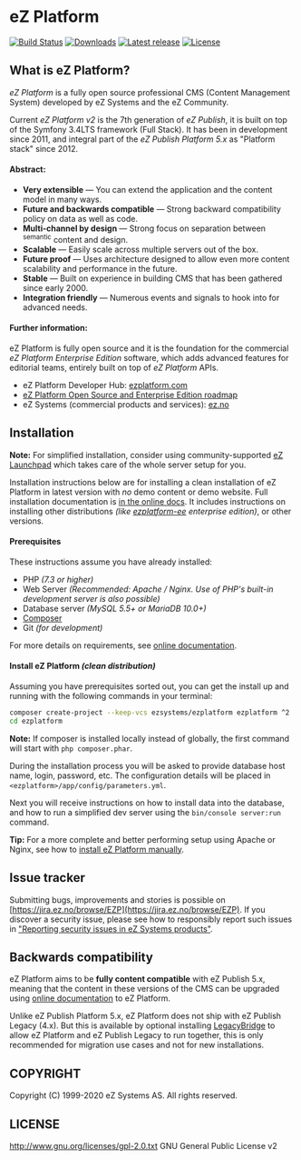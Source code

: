 # eZ Platform

[![Build Status](https://img.shields.io/travis/ezsystems/ezplatform.svg?style=flat-square)](https://travis-ci.org/ezsystems/ezplatform)
[![Downloads](https://img.shields.io/packagist/dt/ezsystems/ezplatform.svg?style=flat-square)](https://packagist.org/packages/ezsystems/ezplatform)
[![Latest release](https://img.shields.io/github/release/ezsystems/ezplatform.svg?style=flat-square)](https://github.com/ezsystems/ezplatform/releases)
[![License](https://img.shields.io/packagist/l/ezsystems/ezplatform.svg?style=flat-square)](LICENSE)

## What is eZ Platform?
*eZ Platform* is a fully open source professional CMS (Content Management System) developed by eZ Systems and the eZ Community.

Current *eZ Platform v2* is the 7th generation of *eZ Publish*, it is built on top of the Symfony 3.4LTS framework (Full Stack).
It has been in development since 2011, and integral part of the *eZ Publish Platform 5.x* as "Platform stack" since 2012.

#### Abstract:

- **Very extensible** — You can extend the application and the content model in many ways.
- **Future and backwards compatible** — Strong backward compatibility policy on data as well as code.
- **Multi-channel by design** — Strong focus on separation between <sup>semantic</sup> content and design.
- **Scalable** — Easily scale across multiple servers out of the box.
- **Future proof** — Uses architecture designed to allow even more content scalability and performance in the future.
- **Stable** — Built on experience in building CMS that has been gathered since early 2000.
- **Integration friendly** — Numerous events and signals to hook into for advanced needs.

#### Further information:

eZ Platform is fully open source and it is the foundation for the commercial *eZ Platform Enterprise Edition* software, which adds advanced features for editorial teams, entirely built on top of *eZ Platform* APIs.

- eZ Platform Developer Hub: [ezplatform.com](https://ezplatform.com/)
- [eZ Platform Open Source and Enterprise Edition roadmap](http://doc.ez.no/roadmap)
- eZ Systems (commercial products and services): [ez.no](https://ez.no/)


## Installation

**Note:** For simplified installation, consider using community-supported [eZ Launchpad](https://ezsystems.github.io/launchpad/) which takes care of the whole server setup for you.

Installation instructions below are for installing a clean installation of eZ Platform in latest version with _no_ demo content or demo website.
Full installation documentation is [in the online docs](https://doc.ezplatform.com/en/latest/getting_started/install_using_composer/).
It includes instructions on installing other distributions _(like [ezplatform-ee](https://github.com/ezsystems/ezplatform-ee) enterprise edition)_, or other versions.

#### Prerequisites

These instructions assume you have already installed:

- PHP _(7.3 or higher)_
- Web Server _(Recommended: Apache / Nginx. Use of PHP's built-in development server is also possible)_
- Database server _(MySQL 5.5+ or MariaDB 10.0+)_
- [Composer](https://doc.ezplatform.com/en/latest/getting_started/about_composer/)
- Git _(for development)_

For more details on requirements, see [online documentation](https://doc.ezplatform.com/en/latest/getting_started/requirements_and_system_configuration/).


#### Install eZ Platform _(clean distribution)_

Assuming you have prerequisites sorted out, you can get the install up and running with the following commands in your terminal:

``` bash
composer create-project --keep-vcs ezsystems/ezplatform ezplatform ^2
cd ezplatform
```

**Note:** If composer is installed locally instead of globally, the first command will start with `php composer.phar`.

During the installation process you will be asked to provide database host name, login, password, etc.
The configuration details will be placed in `<ezplatform>/app/config/parameters.yml`.

Next you will receive instructions on how to install data into the database, and how to run a simplified dev server using the `bin/console server:run` command.

**Tip:** For a more complete and better performing setup using Apache or Nginx, see how to [install eZ Platform manually](https://doc.ezplatform.com/en/latest/getting_started/install_manually/).

## Issue tracker
Submitting bugs, improvements and stories is possible on [https://jira.ez.no/browse/EZP](https://jira.ez.no/browse/EZP).
If you discover a security issue, please see how to responsibly report such issues in ["Reporting security issues in eZ Systems products"](https://doc.ezplatform.com/en/latest/guide/reporting_issues/#reporting-security-issues-in-ez-systems-products).

## Backwards compatibility
eZ Platform aims to be **fully content compatible** with eZ Publish 5.x, meaning that the content in these versions of the CMS can be upgraded using
[online documentation](https://doc.ezplatform.com/en/latest/migrating/migrating_from_ez_publish_platform/) to eZ Platform.

Unlike eZ Publish Platform 5.x, eZ Platform does not ship with eZ Publish Legacy (4.x). But this is available by optional installing [LegacyBridge](https://github.com/ezsystems/LegacyBridge/releases/) to allow eZ Platform and eZ Publish Legacy to run together, this is only recommended for migration use cases and not for new installations.

## COPYRIGHT
Copyright (C) 1999-2020 eZ Systems AS. All rights reserved.

## LICENSE
http://www.gnu.org/licenses/gpl-2.0.txt GNU General Public License v2
